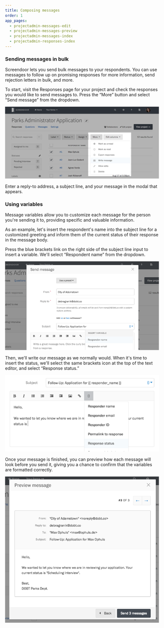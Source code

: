 ```yaml
---
title: Composing messages
order: 1
app_pages:
  - projectadmin-messages-edit
  - projectadmin-messages-preview
  - projectadmin-messages-index
  - projectadmin-responses-index
---
```


### Sending messages in bulk

Screendoor lets you send bulk messages to your respondents. You can use messages to follow up on promising responses for more information, send rejection letters in bulk, and more.

To start, visit the Responses page for your project and check the responses you would like to send messages to. Press the &ldquo;More&rdquo; button and select &ldquo;Send message&rdquo; from the dropdown.

![Sending a message.](../images/messages_1.png)

Enter a reply-to address, a subject line, and your message in the modal that appears.

### Using variables

Message variables allow you to customize each message for the person you're sending it to, providing specific and valuable information.

As an example, let's insert the respondent's name into the subject line for a customized greeting and inform them of the current status of their response in the message body.

Press the blue brackets link on the right side of the subject line input to insert a variable. We'll select &ldquo;Respondent name&rdquo; from the dropdown.

![Inserting a name variable into the subject line.](../images/messages_2.png)

Then, we'll write our message as we normally would. When it's time to insert the status, we'll select the same brackets icon at the top of the text editor, and select &ldquo;Response status.&rdquo;

![Inserting a status variable into the message body.](../images/messages_3.png)

Once your message is finished, you can preview how each message will look before you send it, giving you a chance to confirm that the variables are formatted correctly.

![Previewing messages with variables.](../images/messages_4.png)

